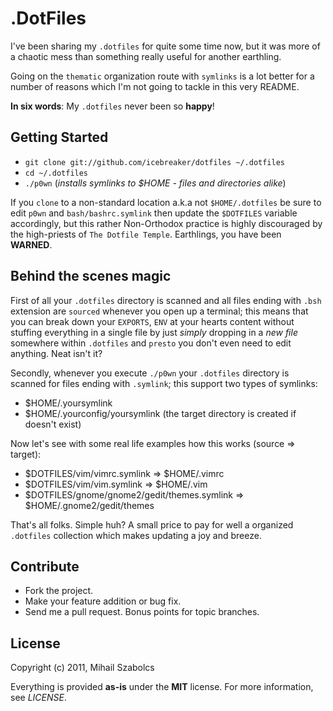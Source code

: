 .DotFiles
=========
I've been sharing my `.dotfiles` for quite some time now, but it was more of a
chaotic mess than something really useful for another earthling.

Going on the `thematic` organization route with `symlinks` is a lot better for
a number of reasons which I'm not going to tackle in this very README.

**In six words**: My `.dotfiles` never been so **happy**!

Getting Started
---------------
* `git clone git://github.com/icebreaker/dotfiles ~/.dotfiles`
* `cd ~/.dotfiles`
* `./p0wn` (*installs symlinks to $HOME - files and directories alike*)

If you `clone` to a non-standard location a.k.a not `$HOME/.dotfiles` be sure
to edit `p0wn` and `bash/bashrc.symlink` then update the `$DOTFILES` variable
accordingly, but this rather Non-Orthodox practice is highly discouraged by the 
high-priests of `The Dotfile Temple`. Earthlings, you have been **WARNED**.

Behind the scenes magic
-----------------------
First of all your `.dotfiles` directory is scanned and all files ending with `.bsh`
extension are `sourced` whenever you open up a terminal; this means that you can
break down your `EXPORTS`, `ENV` at your hearts content without stuffing everything
in a single file by just *simply* dropping in a *new file* somewhere within `.dotfiles`
and `presto` you don't even need to edit anything. Neat isn't it?

Secondly, whenever you execute `./p0wn` your `.dotfiles` directory is scanned for 
files ending with `.symlink`; this support two types of symlinks:

* $HOME/.yoursymlink
* $HOME/.yourconfig/yoursymlink (the target directory is created if doesn't exist)

Now let's see with some real life examples how this works (source => target):

* $DOTFILES/vim/vimrc.symlink => $HOME/.vimrc
* $DOTFILES/vim/vim.symlink => $HOME/.vim
* $DOTFILES/gnome/gnome2/gedit/themes.symlink => $HOME/.gnome2/gedit/themes

That's all folks. Simple huh? A small price to pay for well a organized `.dotfiles`
collection which makes updating a joy and breeze.

Contribute
----------
* Fork the project.
* Make your feature addition or bug fix.
* Send me a pull request. Bonus points for topic branches.

License
-------
Copyright (c) 2011, Mihail Szabolcs

Everything is provided **as-is** under the **MIT** license. For more information,
see *LICENSE*.
